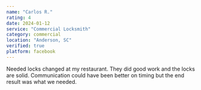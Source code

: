 ```yaml
---
name: "Carlos R."
rating: 4
date: 2024-01-12
service: "Commercial Locksmith"
category: commercial
location: "Anderson, SC"
verified: true
platform: facebook
---
```


Needed locks changed at my restaurant. They did good work and the locks are solid. Communication could have been better on timing but the end result was what we needed.
